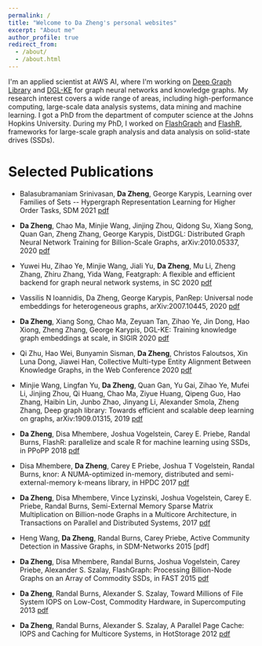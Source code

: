 ```yaml
---
permalink: /
title: "Welcome to Da Zheng's personal websites"
excerpt: "About me"
author_profile: true
redirect_from: 
  - /about/
  - /about.html
---
```


I'm an applied scientist at AWS AI, where I'm working on [Deep Graph Library](https://www.dgl.ai/)
and [DGL-KE](https://github.com/awslabs/dgl-ke) for graph neural networks and knowledge graphs.
My research interest covers a wide range of areas, including high-performance computing,
large-scale data analysis systems, data mining and machine learning. I got a PhD from
the department of computer science at the Johns Hopkins University. During my PhD,
I worked on [FlashGraph](https://github.com/flashxio/FlashX) and
[FlashR](https://github.com/flashxio/FlashR), frameworks for large-scale graph analysis
and data analysis on solid-state drives (SSDs).

Selected Publications
=====
* Balasubramaniam Srinivasan, **Da Zheng**, George Karypis,
	Learning over Families of Sets -- Hypergraph Representation Learning for Higher Order Tasks,
	SDM 2021 [pdf](https://arxiv.org/abs/2101.07773)

* **Da Zheng**, Chao Ma, Minjie Wang, Jinjing Zhou, Qidong Su, Xiang Song, Quan Gan, Zheng Zhang, George Karypis,
	DistDGL: Distributed Graph Neural Network Training for Billion-Scale Graphs,
	arXiv:2010.05337, 2020 [pdf](https://arxiv.org/abs/2010.05337)

* Yuwei Hu, Zihao Ye, Minjie Wang, Jiali Yu, **Da Zheng**, Mu Li, Zheng Zhang, Zhiru Zhang, Yida Wang,
	Featgraph: A flexible and efficient backend for graph neural network systems,
	in SC 2020 [pdf](https://arxiv.org/abs/2008.11359)
	
* Vassilis N Ioannidis, Da Zheng, George Karypis,
	PanRep: Universal node embeddings for heterogeneous graphs,
	arXiv:2007.10445, 2020 [pdf](https://arxiv.org/abs/2007.10445)

* **Da Zheng**, Xiang Song, Chao Ma, Zeyuan Tan, Zihao Ye, Jin Dong, Hao Xiong, Zheng Zhang, George Karypis,
	DGL-KE: Training knowledge graph embeddings at scale,
	in SIGIR 2020 [pdf](https://arxiv.org/pdf/2004.08532.pdf)
 
* Qi Zhu, Hao Wei, Bunyamin Sisman, **Da Zheng**, Christos Faloutsos, Xin Luna Dong, Jiawei Han,
	Collective Multi-type Entity Alignment Between Knowledge Graphs,
	in the Web Conference 2020 [pdf](https://dl.acm.org/doi/abs/10.1145/3366423.3380289)

* Minjie Wang, Lingfan Yu, **Da Zheng**, Quan Gan, Yu Gai, Zihao Ye, Mufei Li, Jinjing Zhou, Qi Huang, Chao Ma, Ziyue Huang, Qipeng Guo, Hao Zhang, Haibin Lin, Junbo Zhao, Jinyang Li, Alexander Smola, Zheng Zhang,
	Deep graph library: Towards efficient and scalable deep learning on graphs,
	arXiv:1909.01315, 2019 [pdf](https://arxiv.org/pdf/1909.01315.pdf)

* **Da Zheng**, Disa Mhembere, Joshua Vogelstein, Carey E. Priebe, Randal Burns,
	FlashR: parallelize and scale R for machine learning using SSDs,
	in PPoPP 2018 [pdf](https://dl.acm.org/doi/abs/10.1145/3178487.3178501)

* Disa Mhembere, **Da Zheng**, Carey E Priebe, Joshua T Vogelstein, Randal Burns,
	knor: A NUMA-optimized in-memory, distributed and semi-external-memory k-means library,
	in HPDC 2017 [pdf](https://arxiv.org/pdf/1606.08905.pdf)

* **Da Zheng**, Disa Mhembere, Vince Lyzinski, Joshua Vogelstein, Carey E. Priebe, Randal Burns,
	Semi-External Memory Sparse Matrix Multiplication on Billion-node Graphs in a Multicore Architecture,
	in Transactions on Parallel and Distributed Systems, 2017 [pdf](https://arxiv.org/pdf/1602.02864.pdf)

* Heng Wang, **Da Zheng**, Randal Burns, Carey Priebe,
	Active Community Detection in Massive Graphs,
	in SDM-Networks 2015 [pdf]

* **Da Zheng**, Disa Mhembere, Randal Burns, Joshua Vogelstein, Carey Priebe, Alexander S. Szalay,
	FlashGraph: Processing Billion-Node Graphs on an Array of Commodity SSDs,
	in FAST 2015 [pdf](https://www.usenix.org/system/files/conference/fast15/fast15-paper-zheng.pdf)

* **Da Zheng**, Randal Burns, Alexander S. Szalay,
	Toward Millions of File System IOPS on Low-Cost, Commodity Hardware,
	in Supercomputing 2013 [pdf](http://www.cs.jhu.edu/~zhengda/sc13.pdf)

* **Da Zheng**, Randal Burns, Alexander S. Szalay,
	A Parallel Page Cache: IOPS and Caching for Multicore Systems,
	in HotStorage 2012 [pdf](https://www.usenix.org/system/files/conference/hotstorage12/hotstorage12-final39.pdf)
